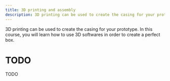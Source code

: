 ```yaml
---
title: 3D printing and assembly
description: 3D printing can be used to create the casing for your prototype
---
```



3D printing can be used to create the casing for your prototype. In this course, you will learn how to use 3D softwares in order to create a perfect box.


# TODO

TODO